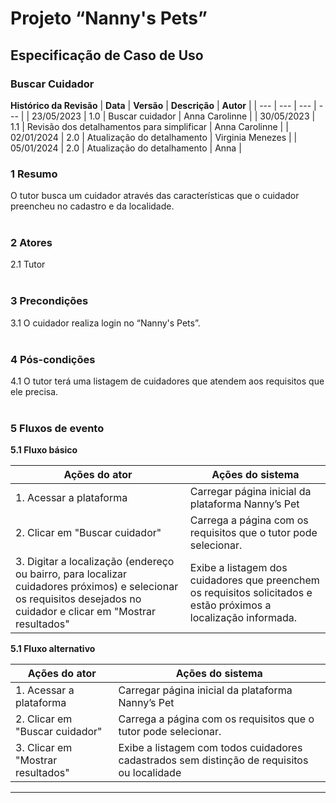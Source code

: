 # **Projeto “Nanny's Pets”**
## **Especificação de Caso de Uso**
### **Buscar Cuidador**

**Histórico da Revisão**
| **Data** | **Versão** | **Descrição** | **Autor** |
| --- | --- | --- | --- |
| 23/05/2023 | 1.0 | Buscar cuidador | Anna Carolinne |
| 30/05/2023 | 1.1 | Revisão dos detalhamentos para simplificar | Anna Carolinne |
| 02/01/2024 | 2.0 | Atualização do detalhamento | Virginia Menezes |
| 05/01/2024 | 2.0 | Atualização do detalhamento | Anna |
</br>

### **1 Resumo**
O tutor busca um cuidador através das características que o cuidador preencheu no cadastro e da localidade. </br></br>

### **2 Atores**
2.1 Tutor </br></br>

### **3 Precondições**  
3.1 O cuidador realiza login no “Nanny's Pets”.</br></br>

### **4 Pós-condições**  
4.1 O tutor terá uma listagem de cuidadores que atendem aos requisitos que ele precisa.  </br></br>


### **5 Fluxos de evento**
**5.1 Fluxo básico**

| **Ações do ator** | **Ações do sistema** | 
| --- | --- |
| 1. Acessar a plataforma | Carregar página inicial da plataforma Nanny’s Pet | 
| 2. Clicar em "Buscar cuidador"| Carrega a página com os requisitos que o tutor pode selecionar. | 
| 3. Digitar a localização (endereço ou bairro, para localizar cuidadores próximos) e selecionar os requisitos desejados no cuidador e clicar  em "Mostrar resultados" | Exibe a listagem dos cuidadores que preenchem os requisitos solicitados e estão próximos a localização informada. | 


**5.1 Fluxo alternativo**

| **Ações do ator** | **Ações do sistema** | 
| --- | --- |
| 1. Acessar a plataforma | Carregar página inicial da plataforma Nanny’s Pet | 
| 2. Clicar em "Buscar cuidador" | Carrega a página com os requisitos que o tutor pode selecionar. | 
| 3. Clicar  em "Mostrar resultados" | Exibe a listagem com todos cuidadores cadastrados sem distinção de requisitos ou localidade | 

-----------------------------------
